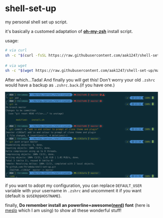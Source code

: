 # shell-set-up

my personal shell set up script.

it's basically a customed adaptation of **[oh-my-zsh](https://ohmyz.sh/)** install script.

usage:

```bash
# via curl
sh -c "$(curl -fsSL https://raw.githubusercontent.com/aak1247/shell-set-up/master/install.sh)"

# via wget
sh -c "$(wget https://raw.githubusercontent.com/aak1247/shell-set-up/master/install.sh -O -)"
```

After which...Tada! And finally you will get this! Don't worry your old `.zshrc` would have a backup as `.zshrc.back`.(if you have one.)

![screen-shot](https://raw.githubusercontent.com/Thrimbda/shell-set-up/master/screen_shot.png)

if you want to adopt my configuration, you can replace `DEFAULT_USER` variable with your username in `.zshrc` and uncomment it if you want (default is `$USER@$HOSTNAME`).

finally, **Do remember install an powerline+awesome([nerd](https://github.com/ryanoasis/nerd-fonts)) font** (here is [meslo](https://raw.githubusercontent.com/aak1247/shell-set-up/master/font/Meslo%20LG%20M%20Regular%20Nerd%20Font%20Complete.otf) which I am using) to show all these wonderful stuff!
